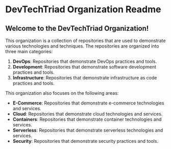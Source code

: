# DevTechTriad Organization Readme 

## Welcome to the DevTechTriad Organization!

This organization is a collection of repositories that are used to demonstrate various technologies and techniques. The repositories are organized into three main categories:

1. **DevOps**: Repositories that demonstrate DevOps practices and tools.
2. **Development**: Repositories that demonstrate software development practices and tools.
3. **Infrastructure**: Repositories that demonstrate infrastructure as code practices and tools.

This organization also focuses on the following areas:

- **E-Commerce**: Repositories that demonstrate e-commerce technologies and services.
- **Cloud**: Repositories that demonstrate cloud technologies and services.
- **Containers**: Repositories that demonstrate container technologies and services.
- **Serverless**: Repositories that demonstrate serverless technologies and services.
- **Security**: Repositories that demonstrate security practices and tools.